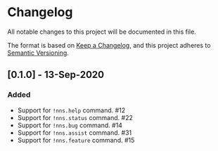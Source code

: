 # Changelog
All notable changes to this project will be documented in this file.

The format is based on [Keep a Changelog](https://keepachangelog.com/en/1.0.0/),
and this project adheres to [Semantic Versioning](https://semver.org/spec/v2.0.0.html).

## [0.1.0] - 13-Sep-2020
### Added
- Support for `!nns.help` command. #12
- Support for `!nns.status` command. #22
- Support for `!nns.bug` command. #14
- Support for `!nns.assist` command. #31
- Support for `!nns.feature` command. #15